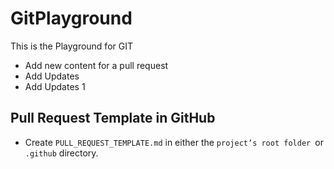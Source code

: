 # GitPlayground
This is the Playground for GIT
  
- Add new content for a pull request
- Add Updates
- Add Updates 1

## Pull Request Template in GitHub

- Create `PULL_REQUEST_TEMPLATE.md` in either the `project’s root folder `or `.github` directory.